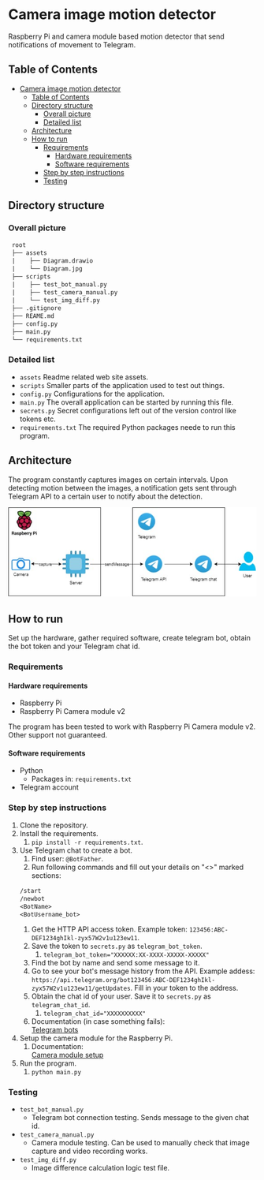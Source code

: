 # Camera image motion detector
Raspberry Pi and camera module based motion detector that send notifications of movement to Telegram.

## Table of Contents
- [Camera image motion detector](#camera-image-motion-detector)
  - [Table of Contents](#table-of-contents)
  - [Directory structure](#directory-structure)
    - [Overall picture](#overall-picture)
    - [Detailed list](#detailed-list)
  - [Architecture](#architecture)
  - [How to run](#how-to-run)
    - [Requirements](#requirements)
      - [Hardware requirements](#hardware-requirements)
      - [Software requirements](#software-requirements)
    - [Step by step instructions](#step-by-step-instructions)
    - [Testing](#testing)


## Directory structure
### Overall picture
```
 root
 ├── assets
 |    ├── Diagram.drawio
 |    └── Diagram.jpg
 ├── scripts
 |    ├── test_bot_manual.py
 |    ├── test_camera_manual.py
 |    └── test_img_diff.py
 ├── .gitignore
 ├── REAME.md
 ├── config.py
 ├── main.py
 └── requirements.txt
```

### Detailed list
- `assets` Readme related web site assets.
- `scripts` Smaller parts of the application used to test out things.
- `config.py` Configurations for the application.
- `main.py` The overall application can be started by running this file.
- `secrets.py` Secret configurations left out of the version control like tokens etc.
- `requirements.txt` The required Python packages neede to run this program.


## Architecture
The program constantly captures images on certain intervals. Upon detecting motion between the images, a notification gets sent through Telegram API to a certain user to notify about the detection.

<p align="center">
    <img src="./assets/Diagram.jpg">
    <!-- ![Diagram](./assets/Diagram.jpg) -->
</p>

## How to run
Set up the hardware, gather required software, create telegram bot, obtain the bot token and your Telegram chat id.

### Requirements
#### Hardware requirements
- Raspberry Pi
- Raspberry Pi Camera module v2

The program has been tested to work with Raspberry Pi Camera module v2. Other support not guaranteed.

#### Software requirements
- Python
  - Packages in: `requirements.txt`
- Telegram account

### Step by step instructions
1. Clone the repository.
2. Install the requirements.
   1. `pip install -r requirements.txt`.
3. Use Telegram chat to create a bot.
   1. Find user: `@BotFather`.
   2. Run following commands and fill out your details on "<>" marked sections:
   ```
   /start
   /newbot
   <BotName>
   <BotUsername_bot>
   ```
   1. Get the HTTP API access token. Example token: `123456:ABC-DEF1234ghIkl-zyx57W2v1u123ew11`.
   2. Save the token to `secrets.py` as `telegram_bot_token`.
      1. `telegram_bot_token="XXXXXX:XX-XXXX-XXXXX-XXXXX"`
   3. Find the bot by name and send some message to it.
   4. Go to see your bot's message history from the API. Example addess: `https://api.telegram.org/bot123456:ABC-DEF1234ghIkl-zyx57W2v1u123ew11/getUpdates`. Fill in your token to the address.
   5. Obtain the chat id of your user. Save it to `secrets.py` as `telegram_chat_id`.
      1. `telegram_chat_id="XXXXXXXXXX"`
   6. Documentation (in case something fails):  
   [Telegram bots](https://core.telegram.org/bots)
4. Setup the camera module for the Raspberry Pi.
   1. Documentation:  
   [Camera module setup](https://projects.raspberrypi.org/en/projects/getting-started-with-picamera)
5. Run the program.
   1. `python main.py`

### Testing
- `test_bot_manual.py`
  - Telegram bot connection testing. Sends message to the given chat id.
- `test_camera_manual.py`
  - Camera module testing. Can be used to manually check that image capture and video recording works.
- `test_img_diff.py`
  - Image difference calculation logic test file.
